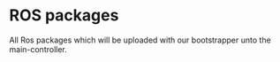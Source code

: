 # ROS packages

All Ros packages which will be uploaded with our bootstrapper unto the main-controller.
